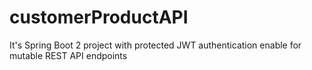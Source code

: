# customerProductAPI
It's Spring Boot 2 project with protected JWT authentication enable for mutable REST API endpoints
